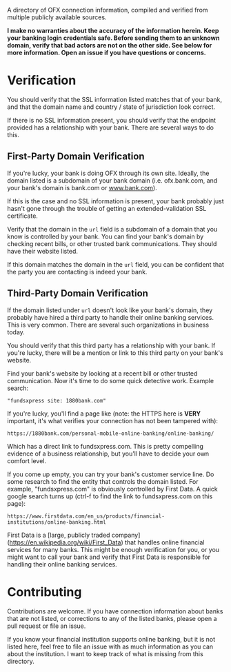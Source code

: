 A directory of OFX connection information, compiled and verified from multiple
publicly available sources.

**I make no warranties about the accuracy of the information herein. Keep your
banking login credentials safe. Before sending them to an unknown domain,
verify that bad actors are not on the other side. See below for more
information. Open an issue if you have questions or concerns.**

# Verification

You should verify that the SSL information listed matches that of your bank,
and that the domain name and country / state of jurisdiction look correct.

If there is no SSL information present, you should verify that the endpoint
provided has a relationship with your bank. There are several ways to do this.

## First-Party Domain Verification

If you're lucky, your bank is doing OFX through its own site. Ideally, the
domain listed is a subdomain of your bank domain (i.e. ofx.bank.com, and your
bank's domain is bank.com or www.bank.com).

If this is the case and no SSL information is present, your bank probably just
hasn't gone through the trouble of getting an extended-validation SSL
certificate.

Verify that the domain in the `url` field is a subdomain of a domain that you
know is controlled by your bank. You can find your bank's domain by checking
recent bills, or other trusted bank communications. They should have their
website listed.

If this domain matches the domain in the `url` field, you can be confident that
the party you are contacting is indeed your bank.

## Third-Party Domain Verification

If the domain listed under `url` doesn't look like your bank's domain, they
probably have hired a third party to handle their online banking services. This
is very common. There are several such organizations in business today.

You should verify that this third party has a relationship with your bank. If
you're lucky, there will be a mention or link to this third party on your
bank's website.

Find your bank's website by looking at a recent bill or other trusted
communication. Now it's time to do some quick detective work. Example search:

```
"fundsxpress site: 1880bank.com"
```

If you're lucky, you'll find a page like (note: the HTTPS here is **VERY**
important, it's what verifies your connection has not been tampered with):

```
https://1880bank.com/personal-mobile-online-banking/online-banking/
```

Which has a direct link to fundsxpress.com. This is pretty compelling evidence
of a business relationship, but you'll have to decide your own comfort level.

If you come up empty, you can try your bank's customer service line. Do some
research to find the entity that controls the domain listed. For example,
"fundsxpress.com" is obviously controlled by First Data. A quick google search
turns up (ctrl-f to find the link to fundsxpress.com on this page):

```
https://www.firstdata.com/en_us/products/financial-institutions/online-banking.html
```

First Data is a [large, publicly traded company]
(https://en.wikipedia.org/wiki/First_Data) that handles online financial
services for many banks. This might be enough verification for you, or you
might want to call your bank and verify that First Data is responsible for
handling their online banking services.

# Contributing

Contributions are welcome. If you have connection information about banks that
are not listed, or corrections to any of the listed banks, please open a pull
request or file an issue.

If you know your financial institution supports online banking, but it is not
listed here, feel free to file an issue with as much information as you can
about the institution. I want to keep track of what is missing from this
directory.
